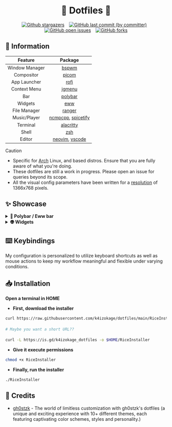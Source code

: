 <h1 align="center">🌾 Dotfiles 🍚</h1>
<div align="center">
  
[![Github stargazers](https://img.shields.io/github/stars/k4izokage/dotfiles?color=e3b341&label=Stargazers&logo=github)](https://github.com/k4izokage/dotfiles/stargazers)
&ensp;
[![GitHub last commit (by committer)](https://img.shields.io/github/last-commit/k4izokage/dotfiles?color=79dcaa&label=Last%20commit&logo=git&logoColor=ffffff)](https://github.com/k4izokage/dotfiles/commits/master)
&ensp;
[![GitHub open issues](https://img.shields.io/github/issues/k4izokage/dotfiles?color=e05f65&label=Issues&logo=flatpak&logoColor=ffffff)](https://github.com/k4izokage/dotfiles/issues)
&ensp;
[![GitHub forks](https://img.shields.io/github/forks/k4izokage/dotfiles?style=social)](https://github.com/k4izokage/dotfiles/network/members)

</div>

## 🌿 Information

<div align="center">
  
|Feature|Package|
|:---:|:---:|
|Window Manager|[bspwm](https://github.com/baskerville/bspwm)|
|Compositor|[picom](https://archlinux.org/packages/community/x86_64/picom/)|
|App Launcher|[rofi](https://github.com/davatorium/rofi)|
|Context Menu|[jgmenu](https://github.com/jgmenu/jgmenu)|
|Bar|[polybar](https://github.com/polybar/polybar)|
|Widgets|[eww](https://github.com/elkowar/eww)|
|File Manager|[ranger](https://github.com/ranger/ranger)|
|Music/Player|[ncmpcpp](https://archlinux.org/packages/community/x86_64/ncmpcpp/), [spicetify](https://spicetify.app/)|
|Terminal|[alacritty](https://github.com/alacritty/alacritty)|
|Shell|[zsh](https://archlinux.org/packages/extra/x86_64/zsh/)|
|Editor|[neovim](https://github.com/neovim/neovim), [vscode](https://code.visualstudio.com/)| 

</div>

> [!CAUTION]
> - Specific for [Arch](https://archlinux.org/) Linux, and based distros. Ensure that you are fully aware of what you're doing.
> - These dotfiles are still a work in progress. Please open an issue for queries beyond its scope.
> - All the visual config parameters have been written for a [resolution](https://wiki.archlinux.org/title/Xrandr) of 1366x768 pixels.

## ✨ Showcase
<details>
<summary><b> 🚥 Polybar / Eww bar</b></summary>
<br>

|![Shaka][shaka_bar]|![Lilith][lilith_bar]|![Edison][edison_bar]|![Pythagoras][pythagoras_bar]|
|:-:|:-:|:-:|:-:|
|🎨 Shaka|🎨 Lilith|🎨 Edison|🎨 Pythagoras|

|![Atlas][atlas_bar]|![York][york_bar]|![Vegapunk][vegapunk_bar]|![Kaizokage][k4izokage_bar]|
|:-:|:-:|:-:|:-:|
|🎨 Atlas|🎨 York|🎨 Vegapunk|🎨 Kaizokage|

</details>

<details>
<summary><b> 👽 Widgets</b></summary>
<br>
  
<div align="center">
  
|📆 Calendar|🔒 Power menu|🎧 Music player|
|:-:|:-:|:-:|
|![Calendar](./assets/eww/calendar.webp)|![Power menu](./assets/eww/powermenu.webp)|![Music player](./assets/eww/music_player.gif)|


</div>

</details>

## ⌨️ Keybindings

My configuration is personalized to utilize keyboard shortcuts as well as mouse actions to keep my workflow meaningful and flexible under varying conditions.

## 📥 Installation
<b>Open a terminal in HOME</b>
- **First, download the installer**
```sh
curl https://raw.githubusercontent.com/k4izokage/dotfiles/main/RiceInstaller -o $HOME/RiceInstaller

# Maybe you want a short URL??

curl -L https://is.gd/k4izokage_dotfiles -o $HOME/RiceInstaller
```
- **Give it execute permissions**
```sh
chmod +x RiceInstaller
```
- **Finally, run the installer**
```sh
./RiceInstaller
```

## 📌 Credits
- [gh0stzk](https://github.com/gh0stzk/) - The world of limitless customization with gh0stzk's dotfiles (a unique and exciting experience with 10+ different themes, each featuring captivating color schemes, styles and personality.)


<!-- Links -->
[shaka_bar]: https://raw.githubusercontent.com/k4izokage/dotfiles/refs/heads/main/.github/assets/bar/shaka.webp
[lilith_bar]: https://raw.githubusercontent.com/k4izokage/dotfiles/refs/heads/main/.github/assets/bar/lilith.webp
[edison_bar]: https://raw.githubusercontent.com/k4izokage/dotfiles/refs/heads/main/.github/assets/bar/edison.webp
[pythagoras_bar]: https://raw.githubusercontent.com/k4izokage/dotfiles/refs/heads/main/.github/assets/bar/pythagoras.webp
[atlas_bar]: https://raw.githubusercontent.com/k4izokage/dotfiles/refs/heads/main/.github/assets/bar/atlas.webp
[york_bar]: https://raw.githubusercontent.com/k4izokage/dotfiles/refs/heads/main/.github/assets/bar/york.webp
[vegapunk_bar]: https://raw.githubusercontent.com/k4izokage/dotfiles/refs/heads/main/.github/assets/bar/vegapunk.webp
[k4izokage_bar]: https://raw.githubusercontent.com/k4izokage/dotfiles/refs/heads/main/.github/assets/bar/k4izokage.webp
